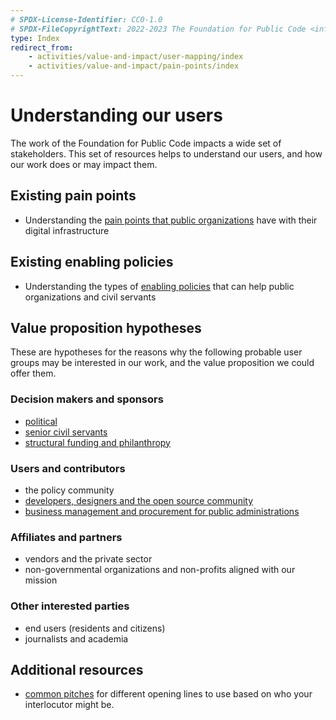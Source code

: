 ```yaml
---
# SPDX-License-Identifier: CC0-1.0
# SPDX-FileCopyrightText: 2022-2023 The Foundation for Public Code <info@publiccode.net>
type: Index
redirect_from:
    - activities/value-and-impact/user-mapping/index
    - activities/value-and-impact/pain-points/index
---
```


# Understanding our users

The work of the Foundation for Public Code impacts a wide set of stakeholders.
This set of resources helps to understand our users, and how our work does or may impact them.

## Existing pain points

* Understanding the [pain points that public organizations](public-organizations.md) have with their digital infrastructure

## Existing enabling policies

* Understanding the types of [enabling policies](enabling-policies.md) that can help public organizations and civil servants

## Value proposition hypotheses

These are hypotheses for the reasons why the following probable user groups may be interested in our work, and the value proposition we could offer them.

### Decision makers and sponsors

* [political](political.md)
* [senior civil servants](senior-civil-servants.md)
* [structural funding and philanthropy](structural-funding-philanthropy.md)

### Users and contributors

* the policy community
* [developers, designers and the open source community](developers-and-designers.md)
* [business management and procurement for public administrations](management-and-procurement.md)

### Affiliates and partners

* vendors and the private sector
* non-governmental organizations and non-profits aligned with our mission

### Other interested parties

* end users (residents and citizens)
* journalists and academia

## Additional resources

* [common pitches](../communication/pitching.md) for different opening lines to use based on who your interlocutor might be.
